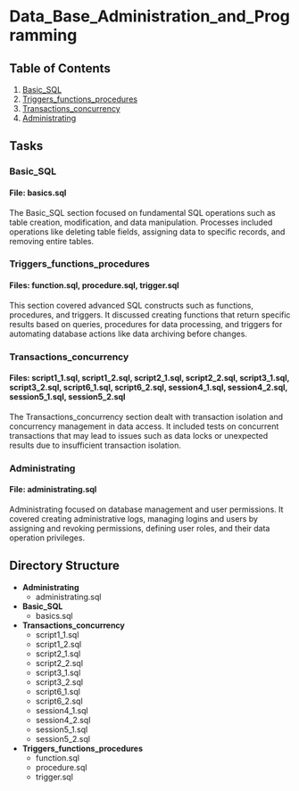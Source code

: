 # Data_Base_Administration_and_Programming

## Table of Contents
1. [Basic_SQL](#basic_sql)
2. [Triggers_functions_procedures](#triggers_functions_procedures)
3. [Transactions_concurrency](#transactions_concurrency)
4. [Administrating](#administrating)

## Tasks

### Basic_SQL

#### File: basics.sql

The Basic_SQL section focused on fundamental SQL operations such as table creation, modification, and data manipulation. Processes included operations like deleting table fields, assigning data to specific records, and removing entire tables.

### Triggers_functions_procedures

#### Files: function.sql, procedure.sql, trigger.sql

This section covered advanced SQL constructs such as functions, procedures, and triggers. It discussed creating functions that return specific results based on queries, procedures for data processing, and triggers for automating database actions like data archiving before changes.

### Transactions_concurrency

#### Files: script1_1.sql, script1_2.sql, script2_1.sql, script2_2.sql, script3_1.sql, script3_2.sql, script6_1.sql, script6_2.sql, session4_1.sql, session4_2.sql, session5_1.sql, session5_2.sql

The Transactions_concurrency section dealt with transaction isolation and concurrency management in data access. It included tests on concurrent transactions that may lead to issues such as data locks or unexpected results due to insufficient transaction isolation.

### Administrating

#### File: administrating.sql

Administrating focused on database management and user permissions. It covered creating administrative logs, managing logins and users by assigning and revoking permissions, defining user roles, and their data operation privileges.

## Directory Structure

- **Administrating**
  - administrating.sql
- **Basic_SQL**
  - basics.sql
- **Transactions_concurrency**
  - script1_1.sql
  - script1_2.sql
  - script2_1.sql
  - script2_2.sql
  - script3_1.sql
  - script3_2.sql
  - script6_1.sql
  - script6_2.sql
  - session4_1.sql
  - session4_2.sql
  - session5_1.sql
  - session5_2.sql
- **Triggers_functions_procedures**
  - function.sql
  - procedure.sql
  - trigger.sql
